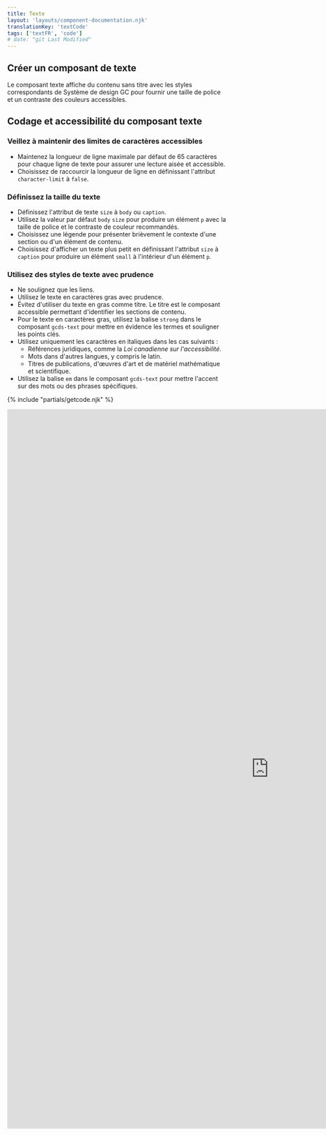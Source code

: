 ```yaml
---
title: Texte
layout: 'layouts/component-documentation.njk'
translationKey: 'textCode'
tags: ['textFR', 'code']
# date: "git Last Modified"
---
```


## Créer un composant de texte

Le composant texte affiche du contenu sans titre avec les styles correspondants de Système de design GC pour fournir une taille de police et un contraste des couleurs accessibles.

## Codage et accessibilité du composant texte

### Veillez à maintenir des limites de caractères accessibles

- Maintenez la longueur de ligne maximale par défaut de 65 caractères pour chaque ligne de texte pour assurer une lecture aisée et accessible.
- Choisissez de raccourcir la longueur de ligne en définissant l'attribut `character-limit` à `false`.

### Définissez la taille du texte

- Définissez l'attribut de texte `size` à `body` ou `caption`.
- Utilisez la valeur par défaut `body` `size` pour produire un élément `p` avec la taille de police et le contraste de couleur recommandés.
- Choisissez une légende pour présenter brièvement le contexte d'une section ou d'un élément de contenu.
- Choisissez d'afficher un texte plus petit en définissant l'attribut `size` à `caption` pour produire un élément `small` à l'intérieur d'un élément `p`.

### Utilisez des styles de texte avec prudence

- Ne soulignez que les liens.
- Utilisez le texte en caractères gras avec prudence.
- Évitez d'utiliser du texte en gras comme titre. Le titre est le composant accessible permettant d'identifier les sections de contenu.
- Pour le texte en caractères gras, utilisez la balise `strong` dans le composant `gcds-text` pour mettre en évidence les termes et souligner les points clés.
- Utilisez uniquement les caractères en italiques dans les cas suivants :
  - Références juridiques, comme la _Loi canadienne sur l'accessibilité_.
  - Mots dans d'autres langues, y compris le latin.
  - Titres de publications, d'œuvres d'art et de matériel mathématique et scientifique.
- Utilisez la balise `em` dans le composant `gcds-text` pour mettre l'accent sur des mots ou des phrases spécifiques.

{% include "partials/getcode.njk" %}

<iframe
  title="Survol des propriétés et des évènements relatifs à gcds-text."
  src="https://cds-snc.github.io/gcds-components/iframe.html?viewMode=docs&demo=true&singleStory=true&id=components-text--events-properties&lang=fr"
  width="1200"
  height="1650"
  style="display: block; margin: 0 auto;"
  frameBorder="0"
  allow="clipboard-write"
></iframe>
